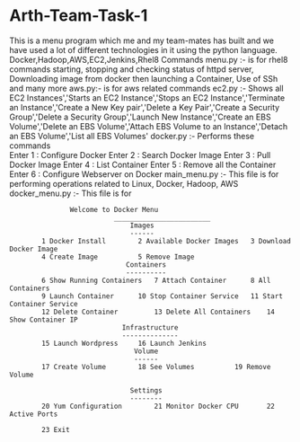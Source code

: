 # Arth-Team-Task-1
This is a menu program which me and my team-mates has built and we have used a lot of different technologies in it using the python language. Docker,Hadoop,AWS,EC2,Jenkins,Rhel8 Commands
menu.py :- is for rhel8 commands starting, stopping and checking status of httpd server, Downloading image from docker then launching a Container, Use of SSh
and many more
aws.py:- is for aws related commands
ec2.py :- Shows all EC2 Instances','Starts an EC2 Instance','Stops an EC2 Instance','Terminate an Instance','Create a New Key pair','Delete a Key Pair','Create a Security Group','Delete a Security Group','Launch New Instance','Create an EBS Volume','Delete an EBS Volume','Attach EBS Volume to an Instance','Detach an EBS Volume','List all EBS Volumes'
docker.py :-  Performs these commands           
                        Enter 1 : Configure Docker
                        Enter 2 : Search Docker Image
                        Enter 3 : Pull Docker Image
                        Enter 4 : List Container 
                        Enter 5 : Remove all the Container
                        Enter 6 : Configure Webserver on Docker
main_menu.py :-  This file is for performing operations related to Linux, Docker, Hadoop, AWS
docker_menu.py :- This file is for

                   Welcome to Docker Menu
							  ________________________
								  Images
								  ------
			1 Docker Install		2 Available Docker Images	3 Download Docker Image
			4 Create Image			5 Remove Image
								 Containers
								 ----------
 			6 Show Running Containers	7 Attach Container 		8 All Containers
			9 Launch Container		10 Stop Container Service	11 Start Container Service
			12 Delete Container 		13 Delete All Containers	14 Show Container IP
								Infrastructure
								--------------
			15 Launch Wordpress		16 Launch Jenkins			
								   Volume
								   ------
			17 Create Volume		18 See Volumes			19 Remove Volume
								
								  Settings
								  --------
			20 Yum Configuration 		21 Monitor Docker CPU		22 Active Ports
			
			23 Exit
                        


                        
                       
